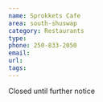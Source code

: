 ```yaml
---
name: Sprokkets Cafe
area: south-shuswap
category: Restaurants
type: 
phone: 250-833-2050
email: 
url: 
tags:
---
```


Closed until further notice
